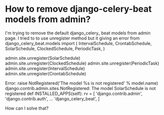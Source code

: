 
# How to remove django-celery-beat models from admin?

I'm trying to remove the default django_celery_ beat models from admin page.
I tried to to use unregister method but it giving an error
from django_celery_beat.models import (
    IntervalSchedule,
    CrontabSchedule,
    SolarSchedule,
    ClockedSchedule,
    PeriodicTask,
)

admin.site.unregister(SolarSchedule)
admin.site.unregister(ClockedSchedule)
admin.site.unregister(PeriodicTask)
admin.site.unregister(IntervalSchedule)
admin.site.unregister(CrontabSchedule)

Error:
raise NotRegistered('The model %s is not registered' % model.name)
django.contrib.admin.sites.NotRegistered: The model SolarSchedule is not registered
def INSTALLED_APPS(self):
    rv = [
        'django.contrib.admin',
        'django.contrib.auth',
        ...
        'django_celery_beat',
    ]

How can I solve that?

        